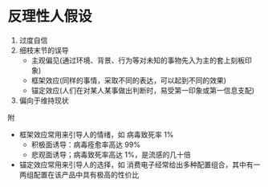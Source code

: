 # 反理性人假设

1. 过度自信
2. 细枝末节的误导
   - 主观偏见(通过环境、背景、行为等对未知的事物先入为主的套上刻板印象)
   - 框架效应(同样的事情，采取不同的表达，可以起到不同的效果)
   - 锚定效应(人们在对某人某事做出判断时，易受第一印象或第一信息支配)
3. 偏向于维持现状

附

- 框架效应常用来引导人的情绪，如 病毒致死率 1%
  - 积极面诱导：病毒痊愈率高达 99%
  - 悲观面诱导；病毒致死率高达 1%，是流感的几十倍
- 锚定效应常用来引导人的选择，如 消费电子经常给出多种配置组合，其中有一两组配置在该产品中具有极高的性价比
